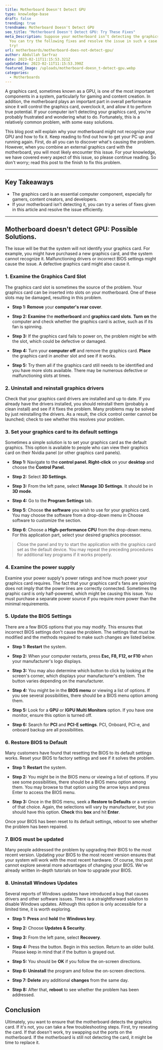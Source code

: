 ```yaml
---
title: Motherboard Doesn't Detect GPU
type: knowledge-base
draft: false
trending: true
trendname: Motherboard Doesn't Detect GPU
seo_title: "Motherboard Doesn't Detect GPU: Try These Fixes"
meta_Description: Suppose your motherboard isn’t detecting the graphics card.
  You can try the following fixes and resolve the issue in such a case. Let’s
  try!
url: motherboards/motherboard-does-not-detect-gpu/
author: Abdullah Sarfraz
date: 2023-02-11T11:15:53.321Z
updateDate: 2023-02-11T11:15:53.390Z
featured_Image: /uploads/motherboard-doesn_t-detect-gpu.webp
categories:
  - Motherboards
---
```

A graphics card, sometimes known as a GPU, is one of the most important components in a system, particularly for gaming and content creation. In addition, the motherboard plays an important part in overall performance since it will control the graphics card, overclock it, and allow it to perform true potential. If your computer isn't detecting your graphics card, you're probably frustrated and wondering what to do. Fortunately, this is a relatively common problem, with some easy solutions.

This blog post will explain why your motherboard might not recognize your GPU and how to fix it. Keep reading to find out how to get your PC up and running again. First, do all you can to discover what's causing the problem. However, when you combine an external graphics card with the motherboard, you will most likely encounter this issue. For your knowledge, we have covered every aspect of this issue, so please continue reading. So don't worry; read this post to the finish to fix this problem.

- - -

## Key Takeaways

* The graphics card is an essential computer component, especially for gamers, content creators, and developers.
* If your motherboard isn’t detecting it, you can try a series of fixes given in this article and resolve the issue efficiently.

- - -

## Motherboard doesn't detect GPU: Possible Solutions.

The issue will be that the system will not identify your graphics card. For example, you might have purchased a new graphics card, and the system cannot recognize it. Malfunctioning drivers or incorrect BIOS settings might cause the issue. A defective graphics card might also cause it. 

### 1. Examine the Graphics Card Slot

The graphics card slot is sometimes the source of the problem. Your graphics card can be inserted into slots on your motherboard. One of these slots may be damaged, resulting in this problem.

* **Step 1: Remove** your **computer's rear cover**.


* **Step 2: Examine** the **motherboard** and **graphics card slots**. **Turn on** the computer and check whether the graphics card is active, such as if its fan is spinning.


* **Step 3:** If the graphics card fails to power on, the problem might be with the slot, which could be defective or damaged.


* **Step 4:** Turn your **computer off** and remove the graphics card. **Place** the graphics card in another slot and see if it works.


* **Step 5:** Try them all if the graphics card still needs to be identified and you have more slots available. There may be numerous defective or malfunctioning slots at times.

### 2. Uninstall and reinstall graphics drivers

Check that your graphics card drivers are installed and up to date. If you already have the drivers installed, you should reinstall them (probably a clean install) and see if it fixes the problem. Many problems may be solved by just reinstalling the drivers. As a result, the click control center cannot be launched; check to see whether this resolves your problem.

### 3. Set your graphics card to its default settings

Sometimes a simple solution is to set your graphics card as the default graphics. This option is available to people who can view their graphics card on their Nvidia panel (or other graphics card panels). 

* **Step 1:** Navigate to the **control panel. Right-click** on your **desktop** and choose the **Control Panel.**



* **Step 2:** Select **3D Settings**.


* **Step 3:** From the left pane, select **Manage 3D Settings**. It should be in **3D mode**.


* **Step 4:** Go to the **Program Settings** tab.


* **Step 5**: Choose **the software** you wish to use for your graphics card. You may choose the software from a drop-down menu in Choose software to customize the section.


* **Step 6**: Choose a **High-performance CPU** from the drop-down menu. For this application part, select your desired graphics processor.

> Close the panel and try to start the application with the graphics card set as the default device. You may repeat the preceding procedures for additional key programs if it works properly.

### 4. Examine the power supply

Examine your power supply's power ratings and how much power your graphics card requires. The fact that your graphics card's fans are spinning does not imply that the power lines are correctly connected. Sometimes the graphic card is only half-powered, which might be causing this issue. You must purchase a separate power source if you require more power than the minimal requirements.

### 5. Update the BIOS Settings

There are a few BIOS options that you may modify. This ensures that incorrect BIOS settings don't cause the problem. The settings that must be modified and the methods required to make such changes are listed below.

* **Step 1: Restart** the system.


* **Step 2:** When your computer restarts, press **Esc, F8, F12, or F10** when your manufacturer's logo displays.


* **Step 3:** You may also determine which button to click by looking at the screen's corner, which displays your manufacturer's emblem. The button varies depending on the manufacturer.


* **Step 4:** You might be in the **BIOS menu** or viewing a list of options. If you see several possibilities, there should be a BIOS menu option among them.


* **Step 5:** Look for a **GPU** or **IGPU Multi Monitors** option. If you have one monitor, ensure this option is turned off.


* **Step 6:** Search for **PCI** and **PCI-E settings**. PCI, Onboard, PCI-e, and onboard backup are all possibilities. 

### 6. Restore BIOS to Default

Many customers have found that resetting the BIOS to its default settings works. Reset your BIOS to factory settings and see if it solves the problem. 

* **Step 1: Restart** the system.


* **Step 2:** You might be in the BIOS menu or viewing a list of options. If you see some possibilities, there should be a BIOS menu option among them. You may browse to that option using the arrow keys and press Enter to access the BIOS menu.


* **Step 3:** Once in the BIOS menu, seek a **Restore to Defaults** or a version of that choice. Again, the selections will vary by manufacturer, but you should have this option. **Check** this **box** and hit **Enter**.

Once your BIOS has been reset to its default settings, reboot to see whether the problem has been repaired.

### 7. BIOS must be updated

Many people addressed the problem by upgrading their BIOS to the most recent version. Updating your BIOS to the most recent version ensures that your system will work with the most recent hardware. Of course, this post cannot explore several more advantages of changing your BIOS. We've already written in-depth tutorials on how to upgrade your BIOS.

### 8. Uninstall Windows Updates

Several reports of Windows updates have introduced a bug that causes drivers and other software issues. There is a straightforward solution to disable Windows updates. Although this option is only accessible for a limited time, it is worth exploring.

* **Step 1:** **Press** and **hold** the **Windows key**.


* **Step 2:** Choose **Updates & Security**.


* **Step 3:** From the left pane, select **Recovery**.


* **Step 4:** Press the button. Begin in this section. Return to an older build. Please keep in mind that if the button is grayed out.


* **Step 5:** You should be **OK** if you follow the on-screen directions.


* **Step 6: Uninstall** the program and follow the on-screen directions.


* **Step 7: Delete** any additional **changes** from the same day.


* **Step 8:** After that, **reboot** to see whether the problem has been addressed.

## Conclusion

Ultimately, you want to ensure that the motherboard detects the graphics card. If it's not, you can take a few troubleshooting steps. First, try reseating the card. If that doesn't work, try swapping out the ports on the motherboard. If the motherboard is still not detecting the card, it might be time to replace it.